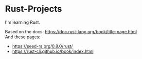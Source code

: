 # Rust-Projects
I'm learning Rust.

Based on the docs: https://doc.rust-lang.org/book/title-page.html  
And these pages:
* https://seed-rs.org/0.8.0/rust/  
* https://rust-cli.github.io/book/index.html

